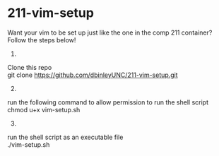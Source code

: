 # 211-vim-setup 
Want your vim to be set up just like the one in the comp 211 container?   
Follow the steps below!

1.
Clone this repo  
git clone https://github.com/dbinleyUNC/211-vim-setup.git

2. 
run the following command to allow permission to run the shell script  
chmod u+x vim-setup.sh

3. 
run the shell script as an executable file  
./vim-setup.sh
